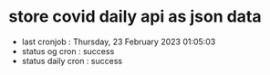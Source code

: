 # store covid daily api as json data

- last cronjob : Thursday, 23 February 2023 01:05:03
- status og cron : success
- status daily cron : success
      
      